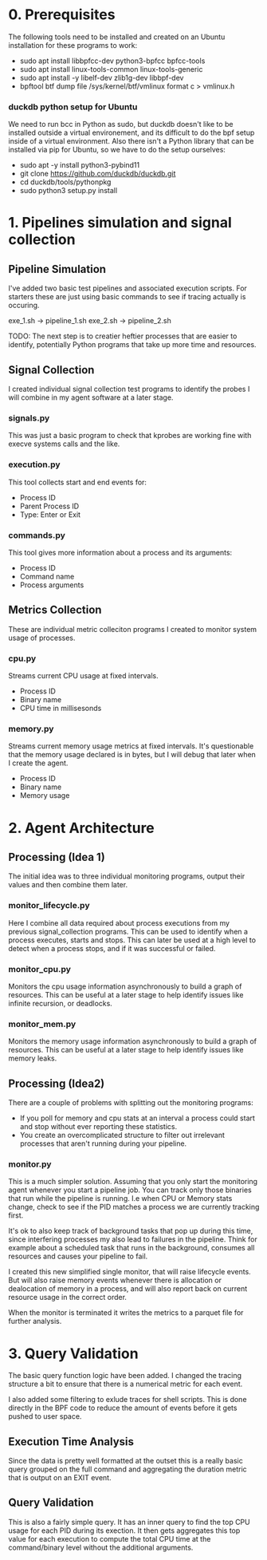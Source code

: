 # 0. Prerequisites

The following tools need to be installed and created on an Ubuntu installation for these programs to work:

- sudo apt install libbpfcc-dev python3-bpfcc bpfcc-tools
- sudo apt install linux-tools-common linux-tools-generic
- sudo apt install -y libelf-dev zlib1g-dev libbpf-dev
- bpftool btf dump file /sys/kernel/btf/vmlinux format c > vmlinux.h

### duckdb python setup for Ubuntu

We need to run bcc in Python as sudo, but duckdb doesn't like to be installed outside a virtual environement, and its difficult to do the bpf setup inside of a virtual environment. Also there isn't a Python library that can be installed via pip for Ubuntu, so we have to do the setup ourselves:

- sudo apt -y install python3-pybind11
- git clone https://github.com/duckdb/duckdb.git
- cd duckdb/tools/pythonpkg
- sudo python3 setup.py install

# 1. Pipelines simulation and signal collection

## Pipeline Simulation

I've added two basic test pipelines and associated execution scripts. For starters these are just using basic commands to see if tracing actually is occuring.

exe_1.sh -> pipeline_1.sh
exe_2.sh -> pipeline_2.sh

TODO: The next step is to creatier heftier processes that are easier to identify, potentially Python programs that take up more time and resources.

## Signal Collection

I created individual signal collection test programs to identify the probes I will combine in my agent software at a later stage.

### signals.py

This was just a basic program to check that kprobes are working fine with execve systems calls and the like.

### execution.py

This tool collects start and end events for:

- Process ID
- Parent Process ID
- Type: Enter or Exit

### commands.py

This tool gives more information about a process and its arguments:

- Process ID
- Command name
- Process arguments

## Metrics Collection

These are individual metric colleciton programs I created to monitor system usage of processes.

### cpu.py

Streams current CPU usage at fixed intervals.

- Process ID
- Binary name
- CPU time in millisesonds

### memory.py

Streams current memory usage metrics at fixed intervals. It's questionable that the memory usage declared is in bytes, but I will debug that later when I create the agent.

- Process ID
- Binary name
- Memory usage

# 2. Agent Architecture

## Processing (Idea 1)

The initial idea was to three individual monitoring programs, output their values and then combine them later.

### monitor_lifecycle.py

Here I combine all data required about process executions from my previous signal_collection programs. This can be used to identify when a process executes, starts and stops. This can later be used at a high level to detect when a process stops, and if it was successful or failed.

### monitor_cpu.py

Monitors the cpu usage information asynchronously to build a graph of resources. This can be useful at a later stage to help identify issues like infinite recursion, or deadlocks.

### monitor_mem.py

Monitors the memory usage information asynchronously to build a graph of resources. This can be useful at a later stage to help identify issues like memory leaks.

## Processing (Idea2)

There are a couple of problems with splitting out the monitoring programs:

- If you poll for memory and cpu stats at an interval a process could start and stop without ever reporting these statistics.
- You create an overcomplicated structure to filter out irrelevant processes that aren't running during your pipeline.

### monitor.py

This is a much simpler solution. Assuming that you only start the monitoring agent whenever you start a pipeline job. You can track only those binaries that run while the pipeline is running. I.e when CPU or Memory stats change, check to see if the PID matches a process we are currently tracking first.

It's ok to also keep track of background tasks that pop up during this time, since interfering processes my also lead to failures in the pipeline. Think for example about a scheduled task that runs in the background, consumes all resources and causes your pipeline to fail.

I created this new simplified single monitor, that will raise lifecycle events. But will also raise memory events whenever there is allocation or dealocation of memory in a process, and will also report back on current resource usage in the correct order.

When the monitor is terminated it writes the metrics to a parquet file for further analysis.

# 3. Query Validation

The basic query function logic have been added. I changed the tracing structure a bit to ensure that there is a numerical metric for each event.

I also added some filtering to exlude traces for shell scripts. This is done directly in the BPF code to reduce the amount of events before it gets pushed to user space.

## Execution Time Analysis

Since the data is pretty well formatted at the outset this is a really basic query grouped on the full command and aggregating the duration metric that is output on an EXIT event.

## Query Validation

This is also a fairly simple query. It has an inner query to find the top CPU usage for each PID during its exection. It then gets aggregates this top value for each execution to compute the total CPU time at the command/binary level without the additional arguments.
